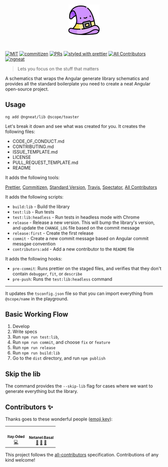 <p align="center">
 <img width="20%" height="20%" src="./logo.svg">
</p>

<br />

[![MIT](https://img.shields.io/packagist/l/doctrine/orm.svg?style=flat-square)]()
[![commitizen](https://img.shields.io/badge/commitizen-friendly-brightgreen.svg?style=flat-square)]()
[![PRs](https://img.shields.io/badge/PRs-welcome-brightgreen.svg?style=flat-square)]()
[![styled with prettier](https://img.shields.io/badge/styled_with-prettier-ff69b4.svg?style=flat-square)](https://github.com/prettier/prettier)
[![All Contributors](https://img.shields.io/badge/all_contributors-2-orange.svg?style=flat-square)](#contributors)
[![ngneat](https://img.shields.io/badge/@-ngneat-383636?style=flat-square&labelColor=8f68d4)](https://github.com/ngneat/)

> Lets you focus on the stuff that matters

A schematics that wraps the Angular generate library schematics and provides all the standard boilerplate you need to create a neat Angular open-source project.

## Usage

```
ng add @ngneat/lib @scope/toaster
```

Let's break it down and see what was created for you. It creates the following files:

- CODE_OF_CONDUCT.md
- CONTRIBUTING.md
- ISSUE_TEMPLATE.md
- LICENSE
- PULL_REQUEST_TEMPLATE.md
- README

It adds the following tools:

[Prettier](https://prettier.io/), [Commitizen](https://github.com/commitizen/cz-cli), [Standard Version](https://github.com/conventional-changelog/standard-version), [Travis](https://travis-ci.org/), [Spectator](https://github.com/ngneat/spectator), [All Contributors](https://allcontributors.org/)

It adds the following scripts:

- `build:lib` - Build the library
- `test:lib` - Run tests
- `test:lib:headless` - Run tests in headless mode with Chrome
- `release` - Release a new version. This will bump the library's version, and update the `CHANGE_LOG` file based on the commit message
- `release:first` - Create the first release
- `commit` - Create a new commit message based on Angular commit messgae convention
- `contributors:add` - Add a new contributor to the `README` file

It adds the following hooks:

- `pre-commit`: Runs prettier on the staged files, and verifies that they don't contain `debugger`, `fit`, or `describe`
- `pre-push`: Runs the `test:lib:headless` command

<hr >

It updates the `tsconfig.json` file so that you can import everything from `@scope/name` in the playground.

## Basic Working Flow

1. Develop
2. Write specs
3. Run `npm run test:lib`,
4. Run `npm run commit`, and choose `fix` or `feature`
5. Run `npm run release`
6. Run `npm run build:lib`
7. Go to the `dist` directory, and run `npm publish`

## Skip the lib

The command provides the `--skip-lib` flag for cases where we want to generate everything but the library.

## Contributors ✨

Thanks goes to these wonderful people ([emoji key](https://allcontributors.org/docs/en/emoji-key)):

<!-- ALL-CONTRIBUTORS-LIST:START - Do not remove or modify this section -->
<!-- prettier-ignore-start -->
<!-- markdownlint-disable -->
<table>
  <tr>
    <td align="center"><a href="https://github.com/itayod"><img src="https://avatars2.githubusercontent.com/u/6719615?v=4" width="100px;" alt=""/><br /><sub><b>Itay Oded</b></sub></a><br /><a href="https://github.com/@ngneat/lib/commits?author=itayod" title="Code">💻</a></td>
    <td align="center"><a href="https://www.netbasal.com"><img src="https://avatars1.githubusercontent.com/u/6745730?v=4" width="100px;" alt=""/><br /><sub><b>Netanel Basal</b></sub></a><br /><a href="https://github.com/@ngneat/lib/commits?author=NetanelBasal" title="Documentation">📖</a> <a href="#ideas-NetanelBasal" title="Ideas, Planning, & Feedback">🤔</a> <a href="#projectManagement-NetanelBasal" title="Project Management">📆</a></td>
  </tr>
</table>

<!-- markdownlint-enable -->
<!-- prettier-ignore-end -->

<!-- ALL-CONTRIBUTORS-LIST:END -->

This project follows the [all-contributors](https://github.com/all-contributors/all-contributors) specification. Contributions of any kind welcome!
